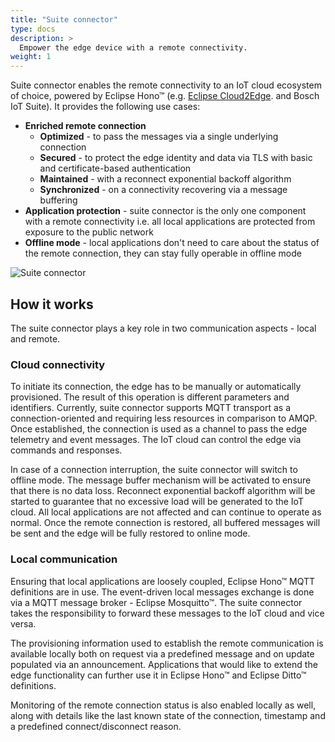 ```yaml
---
title: "Suite connector"
type: docs
description: >
  Empower the edge device with a remote connectivity.
weight: 1
---
```


Suite connector enables the remote connectivity to an IoT cloud ecosystem of choice, powered by Eclipse Hono™ (e.g. <a href="https://www.eclipse.org/packages/packages/cloud2edge" target="_blank">Eclipse Cloud2Edge</a>. and Bosch IoT Suite). It provides the following use cases:

* **Enriched remote connection**
  * **Optimized** - to pass the messages via a single underlying connection
  * **Secured** - to protect the edge identity and data via TLS with basic and certificate-based authentication
  * **Maintained** - with a reconnect exponential backoff algorithm
  * **Synchronized** - on a connectivity recovering via a message buffering
* **Application protection** - suite connector is the only one component with a remote connectivity i.e. all local applications are protected from exposure to the public network
* **Offline mode** - local applications don't need to care about the status of the remote connection, they can stay fully operable in offline mode

![Suite connector](/kanto/images/docs/concepts/suite-connector.png)

## How it works

The suite connector plays a key role in two communication aspects - local and remote.

### Cloud connectivity

To initiate its connection, the edge has to be manually or automatically provisioned. The result of this operation is different parameters and identifiers. Currently, suite connector supports MQTT transport as a connection-oriented and requiring less resources in comparison to AMQP. Once established, the connection is used as a channel to pass the edge telemetry and event messages. The IoT cloud can control the edge via commands and responses.

In case of a connection interruption, the suite connector will switch to offline mode. The message buffer mechanism will be activated to ensure that there is no data loss. Reconnect exponential backoff algorithm will be started to guarantee that no excessive load will be generated to the IoT cloud. All local applications are not affected and can continue to operate as normal. Once the remote connection is restored, all buffered messages will be sent and the edge will be fully restored to online mode.

### Local communication

Ensuring that local applications are loosely coupled, Eclipse Hono™ MQTT definitions are in use. The event-driven local messages exchange is done via a MQTT message broker - Eclipse Mosquitto™. The suite connector takes the responsibility to forward these messages to the IoT cloud and vice versa.

The provisioning information used to establish the remote communication is available locally both on request via a predefined message and on update populated via an announcement. Applications that would like to extend the edge functionality can further use it in Eclipse Hono™ and Eclipse Ditto™ definitions.

Monitoring of the remote connection status is also enabled locally as well, along with details like the last known state of the connection, timestamp and a predefined connect/disconnect reason.
